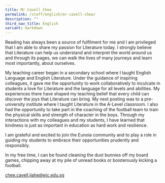 ```yaml
---
title: Mr Cavell Chee
permalink: /staff/english/mr-cavell-chee/
description: ""
third_nav_title: English
variant: markdown
---
```

Reading has always been a source of fulfilment for me and I am privileged that I am able to share my passion for Literature today. I strongly believe that Literature can help us understand and interpret the world around us and through its pages, we can walk the lives of many journeys and learn most importantly, about ourselves.

My teaching career began in a secondary school where I taught English Language and English Literature. Under the guidance of inspiring colleagues, it gave me the opportunity to work collaboratively to inculcate in students a love for Literature and the language for all levels and abilities. My experiences there have shaped my teaching belief that every child can discover the joys that Literature can bring. My next posting was to a pre-university institute where I taught Literature in the A-Level classroom. I also had the opportunity to take part in the coaching of the football team to train the physical skills and strength of character in the boys. Through my interactions with my colleagues and my students, I have learned that kindness is just as important in education as hard work and resilience.

I am grateful and excited to join the Eunoia community and to play a role in guiding my students to embrace their opportunities prudently and responsibly.

In my free time, I can be found cleaning the dust bunnies off my board games, chipping away at my pile of unread books or boisterously kicking a football.

[chee.cavell.jiahe@ejc.edu.sg](mailto:chee.cavell.jiahe@ejc.edu.sg)